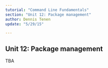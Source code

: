 ```yaml
---
tutorial: "Command Line Fundamentals"
section: "Unit 12: Package management"
author: Dennis Tenen
update: "5/29/15"

---
```


## Unit 12: Package management

TBA
